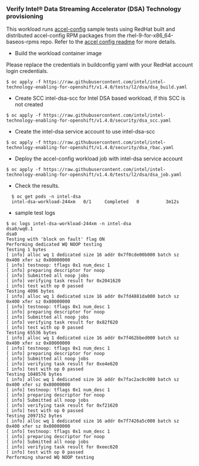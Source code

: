 ### Verify Intel® Data Streaming Accelerator (DSA) Technology provisioning
This workload runs [accel-config](https://github.com/intel/idxd-config) sample tests using RedHat built and distributed accel-config RPM packages from the rhel-9-for-x86_64-baseos-rpms repo. Refer to the [accel config readme](https://github.com/intel/idxd-config/blob/stable/README.md) for more details. 

*	Build the workload container image

Please replace the credentials in buildconfig yaml with your RedHat account login credentials. 

```
$ oc apply -f https://raw.githubusercontent.com/intel/intel-technology-enabling-for-openshift/v1.4.0/tests/l2/dsa/dsa_build.yaml 
```

* Create SCC intel-dsa-scc for Intel DSA based workload, if this SCC is not created   
  
```
$ oc apply -f https://raw.githubusercontent.com/intel/intel-technology-enabling-for-openshift/v1.4.0/security/dsa_scc.yaml
```
      
* Create the intel-dsa service account to use intel-dsa-scc
  
```
$ oc apply -f https://raw.githubusercontent.com/intel/intel-technology-enabling-for-openshift/v1.4.0/security/dsa_rbac.yaml
```

* Deploy the accel-config workload job with intel-dsa service account
  
```
$ oc apply -f https://raw.githubusercontent.com/intel/intel-technology-enabling-for-openshift/v1.4.0/tests/l2/dsa/dsa_job.yaml
```

* Check the results.
``` 
  $ oc get pods -n intel-dsa
  intel-dsa-workload-244xm   0/1     Completed   0          3m12s
```

* sample test logs
```
$ oc logs intel-dsa-workload-244xm -n intel-dsa
dsa0/wq0.1
dsa0
Testing with 'block on fault' flag ON
Performing dedicated WQ NOOP testing
Testing 1 bytes
[ info] alloc wq 1 dedicated size 16 addr 0x7f0cde00b000 batch sz 0x400 xfer sz 0x80000000
[ info] testnoop: tflags 0x1 num_desc 1
[ info] preparing descriptor for noop
[ info] Submitted all noop jobs
[ info] verifying task result for 0x2041620
[ info] test with op 0 passed
Testing 4096 bytes
[ info] alloc wq 1 dedicated size 16 addr 0x7fd4881da000 batch sz 0x400 xfer sz 0x80000000
[ info] testnoop: tflags 0x1 num_desc 1
[ info] preparing descriptor for noop
[ info] Submitted all noop jobs
[ info] verifying task result for 0x82f620
[ info] test with op 0 passed
Testing 65536 bytes
[ info] alloc wq 1 dedicated size 16 addr 0x7f462bbed000 batch sz 0x400 xfer sz 0x80000000
[ info] testnoop: tflags 0x1 num_desc 1
[ info] preparing descriptor for noop
[ info] Submitted all noop jobs
[ info] verifying task result for 0xe4e620
[ info] test with op 0 passed
Testing 1048576 bytes
[ info] alloc wq 1 dedicated size 16 addr 0x7fac2ac0c000 batch sz 0x400 xfer sz 0x80000000
[ info] testnoop: tflags 0x1 num_desc 1
[ info] preparing descriptor for noop
[ info] Submitted all noop jobs
[ info] verifying task result for 0xf21620
[ info] test with op 0 passed
Testing 2097152 bytes
[ info] alloc wq 1 dedicated size 16 addr 0x7f7426a5c000 batch sz 0x400 xfer sz 0x80000000
[ info] testnoop: tflags 0x1 num_desc 1
[ info] preparing descriptor for noop
[ info] Submitted all noop jobs
[ info] verifying task result for 0xeec620
[ info] test with op 0 passed
Performing shared WQ NOOP testing
```
